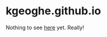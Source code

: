 # kgeoghe.github.io

<!-- Just filling up the web with some more ramblings. -->
Nothing to see [here](www.keving.org) yet. Really!
